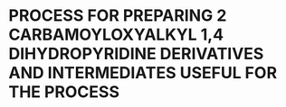 # PROCESS FOR PREPARING 2 CARBAMOYLOXYALKYL 1,4 DIHYDROPYRIDINE DERIVATIVES AND INTERMEDIATES USEFUL FOR THE PROCESS